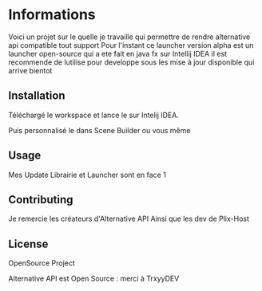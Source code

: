 # Informations

Voici un projet sur le quelle je travaille qui permettre de rendre alternative api compatible tout support Pour l'instant ce launcher version alpha est un launcher open-source qui a ete fait en java fx sur Intellij IDEA il est recommende de lutilise pour developpe sous les mise à jour disponible qui arrive bientot

## Installation

Téléchargé le workspace et lance le sur Intelij IDEA.

Puis personnalisé le dans Scene Builder ou vous même


## Usage
Mes Update Librairie et Launcher sont en face 1
## Contributing
Je remercie les créateurs d'Alternative API 
Ainsi que les dev de Plix-Host

## License
OpenSource Project 

Alternative API est Open Source : merci à TrxyyDEV

